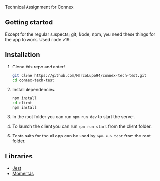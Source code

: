 Technical Assignment for Connex

## Getting started

Except for the regular suspects; git, Node, npm, you need these things for the app to work.
Used node v19.

## Installation

1. Clone this repo and enter!

   ```bash
   git clone https://github.com/MarcoLupo94/connex-tech-test.git
   cd connex-tech-test
   ```

2. Install dependencies.

   ```bash
   npm install
   cd client
   npm install
   ```

3. In the root folder you can run `npm run dev` to start the server.
4. To launch the client you can run `npm run start` from the client folder.
5. Tests suits for the all app can be used by `npm run test` from the root folder.

## Libraries

- [Jest](https://jestjs.io/docs/testing-frameworks)
- [MomentJs](https://momentjs.com//)

